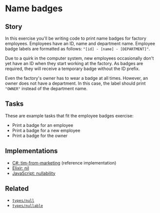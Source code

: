 # Name badges

## Story

In this exercise you'll be writing code to print name badges for factory employees. Employees have an ID, name and department name. Employee badge labels are formatted as follows: `"[id] - [name] - [DEPARTMENT]"`.

Due to a quirk in the computer system, new employees occasionally don't yet have an ID when they start working at the factory. As badges are required, they will receive a temporary badge without the ID prefix.

Even the factory's owner has to wear a badge at all times. However, an owner does not have a department. In this case, the label should print `"OWNER"` instead of the department name.

## Tasks

These are example tasks that fit the employee badges exercise:

- Print a badge for an employee
- Print a badge for a new employee
- Print a badge for the owner

## Implementations

- [C#: tim-from-marketing][implementation-csharp] (reference implementation)
- [Elixir: nil][implementation-elixir]
- [JavaScript: nullability][implementation-javascript]

## Related

- [`types/null`][types-null]
- [`types/nullable`][types-nullable]

[types-null]: ../types/null.md
[types-nullable]: ../types/nullable.md
[implementation-csharp]: ../../languages/csharp/exercises/concept/tim-from-marketing/.docs/instructions.md
[implementation-elixir]: ../../languages/elixir/exercises/concept/name-badge/.docs/instructions.md
[implementation-javascript]: ../../languages/javascript/exercises/concept/nullability/.docs/instructions.md
